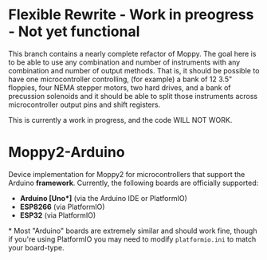 # Flexible Rewrite - Work in preogress - Not yet functional
This branch contains a nearly complete refactor of Moppy. The goal here is to be able to use any combination and number of instruments with any combination and number of output methods. That is, it should be possible to have one microcontroller controlling, (for example) a bank of 12 3.5" floppies, four NEMA stepper motors, two hard drives, and a bank of precussion solenoids and it should be able to split those instruments across microcontroller output pins and shift registers.

This is currently a work in progress, and the code WILL NOT WORK.

# Moppy2-Arduino
Device implementation for Moppy2 for microcontrollers that support the Arduino **framework**.  Currently, the following boards are officially supported:
- **Arduino [Uno\*]** (via the Arduino IDE or PlatformIO)
- **ESP8266** (via PlatformIO)
- **ESP32** (via PlatformIO)

\* Most "Arduino" boards are extremely similar and should work fine, though if you're using PlatformIO you may need to modify `platformio.ini` to match your board-type.